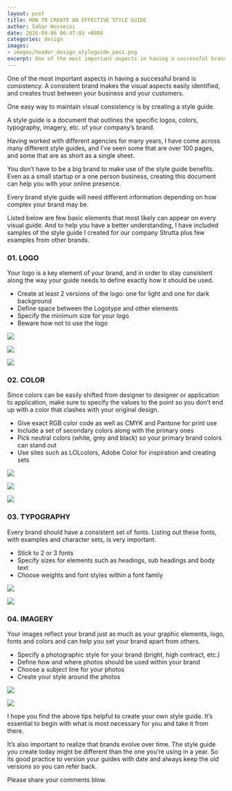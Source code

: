 ```yaml
---
layout: post
title: HOW TO CREATE AN EFFECTIVE STYLE GUIDE
author: Sahar Hosseini
date: 2016-04-06 06:47:03 +0800
categories: design
images:
- images/header_design_styleguide_post.png
excerpt: One of the most important aspects in having a successful brand is consistency.
---
```


One of the most important aspects in having a successful brand is consistency.
A consistent brand makes the visual aspects easily identified, and creates trust between your business and your customers.

One easy way to maintain visual consistency is by creating a style guide.

A style guide is a document that outlines the specific logos, colors, typography, imagery, etc. of your company’s brand.

Having worked with different agencies for many years, I have come across many different style guides, and I’ve seen some that are over 100 pages, and some that are as short as a single sheet.

You don’t have to be a big brand to make use of the style guide benefits. Even as a small startup or a one person business, creating this document can help you with your online presence.

Every brand style guide will need different information depending on how complex your brand may be.

Listed below are few basic elements that most likely can appear on every visual guide. And to help you have a better understanding, I have included samples of the style guide I created for our company Strutta plus few examples from other brands.

### 01. LOGO

Your logo is a key element of your brand, and in order to stay consistent along the way your guide needs to define exactly how it should be used.

* Create at least 2 versions of the logo: one for light and one for dark background
* Define space between the Logotype and other elements
* Specify the minimum size for your logo
* Beware how not to use the logo

![](/images/post/post_styleguide_logo1.jpg)

![](/images/post/post_styleguide_logo2.jpg)

![](/images/post/post_styleguide_logo3.jpg)

### 02. COLOR
Since colors can be easily shifted from designer to designer or application to application, make sure to specify the values to the point so you don’t end up with a color that clashes with your original design.

* Give exact RGB color code as well as CMYK and Pantone for print use
* Include a set of secondary colors along with the primary ones
* Pick neutral colors (white, grey and black) so your primary brand colors can stand out
* Use sites such as LOLcolors, Adobe Color for inspiration and creating sets

![](/images/post/post_styleguide_color1.jpg)

![](/images/post/post_styleguide_color2.jpg)

![](/images/post/post_styleguide_color3.jpg)

### 03. TYPOGRAPHY
Every brand should have a consistent set of fonts. Listing out these fonts, with examples and character sets, is very important.

* Stick to 2 or 3 fonts
* Specify sizes for elements such as headings, sub headings and body text
* Choose weights and font styles within a font family

![](/images/post/post_styleguide_type1.jpg)

![](/images/post/post_styleguide_type2.jpg)

### 04. IMAGERY
Your images reflect your brand just as much as your graphic elements, logo, fonts and colors and can help you set your brand apart from others.

* Specify a photographic style for your brand (bright, high contract, etc.)
* Define how and where photos should be used within your brand
* Choose a subject line for your photos
* Create your style around the photos

![](/images/post/post_styleguide_imagery2.jpg)

![](/images/post/post_styleguide_imagery3.jpg)


I hope you find the above tips helpful to create your own style guide. It’s essential to begin with what is most necessary for you and take it from there.

It’s also important to realize that brands evolve over time. The style guide you create today might be different than the one you’re using in a year. So its good practice to version your guides with date and always keep the old versions so you can refer back.

Please share your comments blow.
